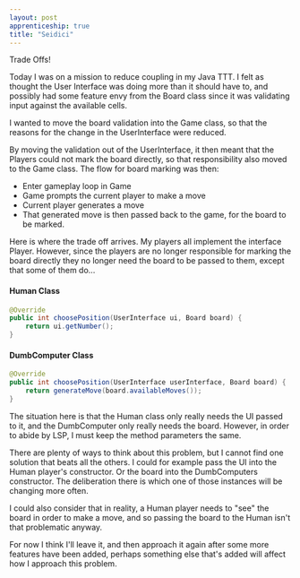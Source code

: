 ```yaml
---
layout: post
apprenticeship: true
title: "Seidici"
---
```


Trade Offs!

Today I was on a mission to reduce coupling in my Java TTT. I felt as thought
the User Interface was doing more than it should have to, and possibly had some
feature envy from the Board class since it was validating input against the
available cells.

I wanted to move the board validation into the Game class, so that the
reasons for the change in the UserInterface were reduced.

By moving the validation out of the UserInterface, it then meant that the
Players could not mark the board directly, so that responsibility also
moved to the Game class. The flow for board marking was then:

- Enter gameplay loop in Game
- Game prompts the current player to make a move
- Current player generates a move
- That generated move is then passed back to the game, for the board to be
  marked.

Here is where the trade off arrives. My players all implement the interface
Player. However, since the players are no longer responsible for marking the
board directly they no longer need the board to be passed to them, except that
some of them do...

#### Human Class

```java
@Override
public int choosePosition(UserInterface ui, Board board) {
    return ui.getNumber();
}
```
#### DumbComputer Class

```java
@Override
public int choosePosition(UserInterface userInterface, Board board) {
    return generateMove(board.availableMoves());
}
```

The situation here is that the Human class only really needs the UI passed to
it, and the DumbComputer only really needs the board. However, in order to
abide by LSP, I must keep the method parameters the same.

There are plenty of ways to think about this problem, but I cannot find one
solution that beats all the others. I could for example pass the UI into the
Human player's constructor. Or the board into the DumbComputers constructor.
The deliberation there is which one of those instances will be changing more
often.

I could also consider that in reality, a Human player needs to "see" the board
in order to make a move, and so passing the board to the Human isn't that
problematic anyway.

For now I think I'll leave it, and then approach it again after some more
features have been added, perhaps something else that's added will affect how
I approach this problem.

